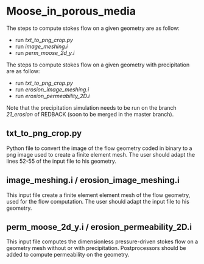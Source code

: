 # Moose_in_porous_media

The steps to compute stokes flow on a given geometry are as follow:

* run *txt_to_png_crop.py*
* run *image_meshing.i*
* run *perm_moose_2d_y.i*

The steps to compute stokes flow on a given geometry with precipitation are as follow:

* run *txt_to_png_crop.py*
* run *erosion_image_meshing.i*
* run *erosion_permeability_2D.i*

Note that the precipitation simulation needs to be run on the branch *21_erosion* of REDBACK (soon to be merged in the master branch).

## txt_to_png_crop.py

Python file to convert the image of the flow geometry coded in binary to a png image used to create a finite element mesh.
The user should adapt the lines 52-55 of the input file to his geometry.

## image_meshing.i / erosion_image_meshing.i

This input file create a finite element element mesh of the flow geometry, used for the flow computation.
The user should adapt the input file to his geometry.

## perm_moose_2d_y.i / erosion_permeability_2D.i

This input file computes the dimensionless pressure-driven stokes flow on a geometry mesh without or with precipitation. Postprocessors should be added to compute permeability on the geometry.
